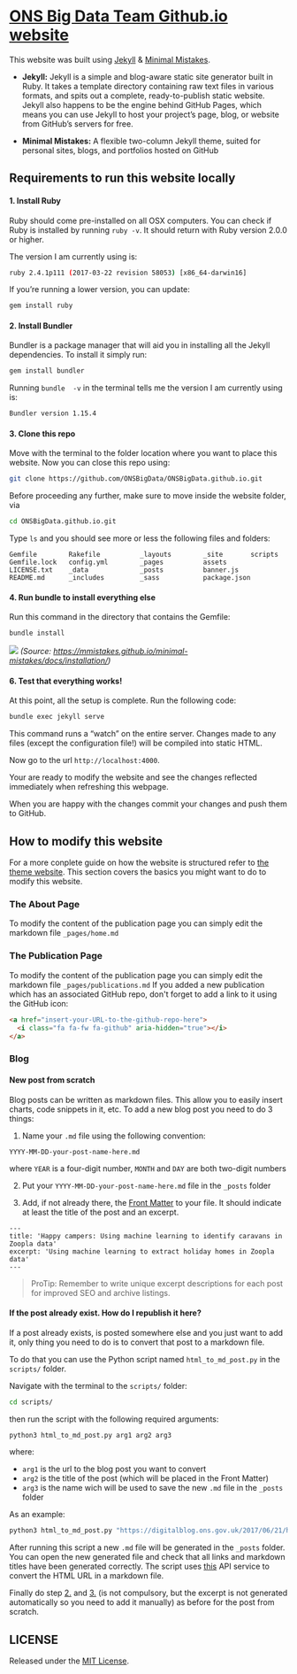 
# [ONS Big Data Team Github.io website][7]

This website was built using [Jekyll][1] & [Minimal Mistakes][2].

* **Jekyll:** Jekyll is a simple and blog-aware static site generator built in Ruby. It takes a template directory containing raw text files in various formats, and spits out a complete, ready-to-publish static website. Jekyll also happens to be the engine behind GitHub Pages, which means you can use Jekyll to host your project’s page, blog, or website from GitHub’s servers for free.

* **Minimal Mistakes:** A flexible two-column Jekyll theme, suited for personal sites, blogs, and portfolios hosted on GitHub

## Requirements to run this website locally

#### 1. Install Ruby
Ruby should come pre-installed on all OSX computers. You can check if Ruby is installed by running ```ruby -v```. It should return with Ruby version 2.0.0 or higher.

The version I am currently using is:
``` bash
ruby 2.4.1p111 (2017-03-22 revision 58053) [x86_64-darwin16]
```
If you’re running a lower version, you can update:
``` bash
gem install ruby
```

#### 2. Install Bundler
Bundler is a package manager that will aid you in installing all the Jekyll dependencies. To install it simply run:

``` bash
gem install bundler
```
Running ```bundle  -v``` in the terminal tells me the version I am currently using is:
``` bash
Bundler version 1.15.4
```

#### 3. Clone this repo
Move with the terminal to the folder location where you want to place this website.
Now you can close this repo using:
``` bash
git clone https://github.com/ONSBigData/ONSBigData.github.io.git
```
Before proceeding any further, make sure to move inside the website folder, via
``` bash
cd ONSBigData.github.io.git
```

Type ```ls``` and you should see more or less the following files and folders:
```
Gemfile        Rakefile          _layouts        _site       scripts
Gemfile.lock   config.yml        _pages          assets
LICENSE.txt    _data             _posts          banner.js
README.md      _includes         _sass           package.json
```

#### 4. Run bundle to install everything else

Run this command in the directory that contains the Gemfile:
``` bash
bundle install
```
![][3]
*(Source: https://mmistakes.github.io/minimal-mistakes/docs/installation/)*

#### 6. Test that everything works!
At this point, all the setup is complete. Run the following code:
``` bash
bundle exec jekyll serve
```
This command runs a “watch” on the entire server. Changes made to any files (except the configuration file!) will be compiled into static HTML.

Now go to the url ```http://localhost:4000```.

Your are ready to modify the website and see the changes reflected immediately when refreshing this webpage.

When you are happy with the changes commit your changes and push them to GitHub.


## How to modify this website
For a more conplete guide on how the website is structured refer to [the theme website][2]. This section covers the basics you might want to do to modify this website.

### The About Page
To modify the content of the publication page you can simply edit the markdown file ```_pages/home.md```

### The Publication Page

To modify the content of the publication page you can simply edit the markdown file ```_pages/publications.md```
If you added a new publication which has an associated GitHub repo, don't forget to add a link to it using the GitHub icon:
``` HTML
<a href="insert-your-URL-to-the-github-repo-here">
  <i class="fa fa-fw fa-github" aria-hidden="true"></i>
</a>
```
### Blog

#### New post from scratch
Blog posts can be written as markdown files. This allow you to easily insert charts, code snippets in it, etc.
To add a new blog post you need to do 3 things:

1. Name your ```.md``` file using the following convention:

  ```YYYY-MM-DD-your-post-name-here.md```

  where ```YEAR``` is a four-digit number, ```MONTH``` and ```DAY``` are both two-digit numbers

2. Put your ```YYYY-MM-DD-your-post-name-here.md``` file in the  ```_posts``` folder

3. Add, if not already there, the [Front Matter][4] to your file. It should indicate at least the title of the post and an excerpt.

```
---
title: 'Happy campers: Using machine learning to identify caravans in Zoopla data'
excerpt: 'Using machine learning to extract holiday homes in Zoopla data'
---
```

> ProTip: Remember to write unique excerpt descriptions for each post for improved SEO and archive listings.


#### If the post already exist. How do I republish it here?
If a post already exists, is posted somewhere else and you just want to add it, only thing you need to do is to convert that post to a markdown file.

To do that you can use the Python script named ```html_to_md_post.py``` in the ```scripts/``` folder.

Navigate with the terminal to the ```scripts/``` folder:
``` bash
cd scripts/
```

then run the script with the following required arguments:
``` Python
python3 html_to_md_post.py arg1 arg2 arg3
```
where:

* ```arg1``` is the url to the blog post you want to convert
* ```arg2``` is the title of the post (which will be placed in the Front Matter)
* ```arg3``` is the name wich will be used to save the new ```.md``` file in the ```_posts``` folder

As an example:
``` Python
python3 html_to_md_post.py "https://digitalblog.ons.gov.uk/2017/06/21/happy-campers-using-machine-learning-to-identify-caravans-in-zoopla-data/" "Happy campers: Using machine learning to identify caravans in Zoopla data" "2017-06-21-happy-campers.md"
```
After running this script a new ```.md``` file will be generated in the ```_posts``` folder. You can open the new generated file and check that all links and markdown titles have been generated correctly.
The script uses [this][6] API service to convert the HTML URL in a markdown file.


Finally do step [2.][5] and [3.][5] (is not compulsory, but the excerpt is not generated automatically so you need to add it manually) as before for the post from scratch.

[1]: https://jekyllrb.com/
[2]: https://mmistakes.github.io/minimal-mistakes/
[3]: https://mmistakes.github.io/minimal-mistakes/assets/images/mm-bundle-install.gif
[4]: https://jekyllrb.com/docs/frontmatter/
[5]: #New-post-from-scratch
[6]: http://fuckyeahmarkdown.com/
[7]: https://onsbigdata.github.io/

## LICENSE

Released under the [MIT License](LICENSE.txt).

